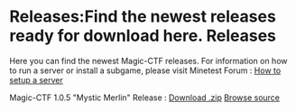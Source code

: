 Releases:Find the newest releases ready for download here.
Releases
========

Here you can find the newest Magic-CTF releases.
For information on how to run a server or install a subgame, please visit Minetest Forum : [How to setup a server](deadlink)

Magic-CTF 1.0.5 "Mystic Merlin" Release : 
[Download .zip](deadlink)
[Browse source](deadlink)
